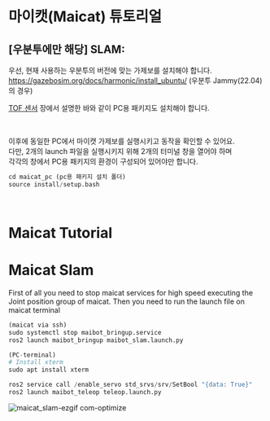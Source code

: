# 마이캣(Maicat) 튜토리얼
## [우분투에만 해당] SLAM:

우선, 현재 사용하는 우분투의 버전에 맞는 가제보를 설치해야 합니다.<br/>
https://gazebosim.org/docs/harmonic/install_ubuntu/ (우분투 Jammy(22.04)의 경우)

[TOF 센서](../05_maicat_tof_sensor/README.md) 장에서 설명한 바와 같이 PC용 패키지도 설치해야 합니다.<br/>

&nbsp;

이후에 동일한 PC에서 마이캣 가제보를 실행시키고 동작을 확인할 수 있어요.<br/>
다만, 2개의 launch 파일을 실행시키지 위해 2개의 터미널 창을 열어야 하며<br/>
각각의 창에서 PC용 패키지의 환경이 구성되어 있어야만 합니다.

```python
cd maicat_pc (pc용 패키지 설치 폴더)
source install/setup.bash
```

&nbsp;


# Maicat Tutorial

# Maicat Slam
First of all you need to stop maicat services for high speed executing the Joint position group of maicat.
Then you need to run the launch file on maicat terminal


```python
(maicat via ssh)
sudo systemctl stop maibot_bringup.service
ros2 launch maibot_bringup maibot_slam.launch.py

(PC-terminal)
# Install xterm
sudo apt install xterm

ros2 service call /enable_servo std_srvs/srv/SetBool "{data: True}"
ros2 launch maibot_teleop teleop.launch.py
```

![maicat_slam-ezgif com-optimize](https://github.com/macroact/maicat_tutorial/assets/106013071/b0f72f1d-6f1e-4fde-9cc5-4e08a17ec69e)
